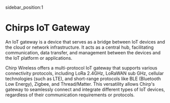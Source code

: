 sidebar_position:1

# Chirps IoT Gateway

An IoT gateway is a device that serves as a bridge between IoT devices and the cloud or network infrastructure. It acts as a central hub, facilitating communication, data transfer, and management between the devices and the IoT platform or applications.

Chirp Wireless offers a multi-protocol IoT gateway that supports various connectivity protocols, including LoRa 2.4GHz, LoRaWAN sub GHz, cellular technologies (such as LTE), and short-range protocols like BLE (Bluetooth Low Energy), Zigbee, and Thread/Matter. This versatility allows Chirp's gateway to seamlessly connect and integrate different types of IoT devices, regardless of their communication requirements or protocols.
